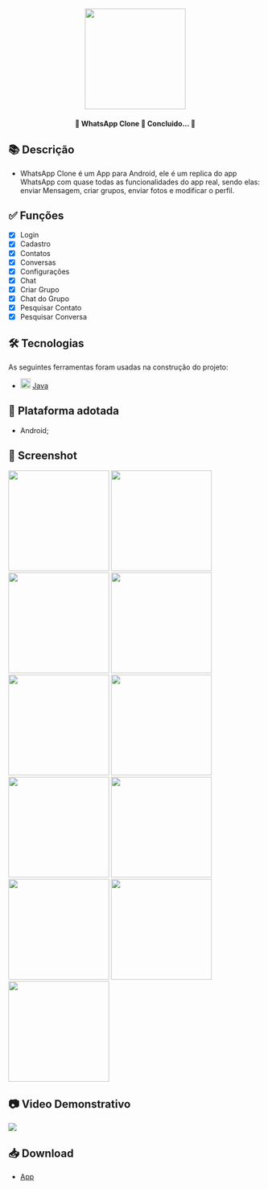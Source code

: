 <h1 align="center">
   <img src="https://firebasestorage.googleapis.com/v0/b/apostas-e1af2.appspot.com/o/java%2Fwhatsapp%2Flogo.png?alt=media&token=28ff702f-7b9b-4632-9eaf-ee18606b3a8d" width="200">
</h1>

<h4 align="center"> 
	🚧 WhatsApp Clone 🚀 Concluido...  🚧
</h4>

## 📚 Descrição

  - WhatsApp Clone é um App para Android, ele é um replica do app WhatsApp com quase todas as funcionalidades do app real, sendo elas: enviar Mensagem, criar grupos, enviar fotos e modificar o perfil.

## ✅ Funções
  
  - [x] Login
  - [x] Cadastro
  - [x] Contatos
  - [x] Conversas
  - [x] Configurações
  - [x] Chat
  - [x] Criar Grupo
  - [x] Chat do Grupo
  - [x] Pesquisar Contato
  - [x] Pesquisar Conversa

## 🛠 Tecnologias

As seguintes ferramentas foram usadas na construção do projeto:

- <img src="https://cdn.jsdelivr.net/gh/devicons/devicon/icons/java/java-original.svg" height="20" width="20"/> [Java](https://www.java.com/pt-BR/)

## 📱 Plataforma adotada

  - Android;

## 📸 Screenshot

<div>
  <img src="https://firebasestorage.googleapis.com/v0/b/apostas-e1af2.appspot.com/o/java%2Fwhatsapp%2Flogin.PNG?alt=media&token=382902e7-482b-4c40-b907-6b97b745b74b" width="200">
<img src="https://firebasestorage.googleapis.com/v0/b/apostas-e1af2.appspot.com/o/java%2Fwhatsapp%2FCadastro.PNG?alt=media&token=d763b3ac-5b37-4827-bf2a-244b9ae99cd4" width="200">
  <img src="https://firebasestorage.googleapis.com/v0/b/apostas-e1af2.appspot.com/o/java%2Fwhatsapp%2FConfigura%C3%A7%C3%B5es.PNG?alt=media&token=c987b303-3e92-4595-a70e-b9cb8fecf4cb" width="200">
  <img src="https://firebasestorage.googleapis.com/v0/b/apostas-e1af2.appspot.com/o/java%2Fwhatsapp%2FConversas.PNG?alt=media&token=d5b61182-8af4-45a4-8fb2-0188376505c9" width="200">
  <img src="https://firebasestorage.googleapis.com/v0/b/apostas-e1af2.appspot.com/o/java%2Fwhatsapp%2FContatos.PNG?alt=media&token=aea93204-e00b-4a14-85b4-f0bd5e6504c3" width="200">
  <img src="https://firebasestorage.googleapis.com/v0/b/apostas-e1af2.appspot.com/o/java%2Fwhatsapp%2FChat.PNG?alt=media&token=6364492b-4275-4a5b-aaac-8c9824546368" width="200">
  <img src="https://firebasestorage.googleapis.com/v0/b/apostas-e1af2.appspot.com/o/java%2Fwhatsapp%2FChat%20do%20grupo.PNG?alt=media&token=c6df999f-a73e-4439-b72c-31e54e228f46" width="200">
  <img src="https://firebasestorage.googleapis.com/v0/b/apostas-e1af2.appspot.com/o/java%2Fwhatsapp%2FNovo%20Grupo%201.PNG?alt=media&token=f676af2c-b23c-42af-83d3-bf6e0da365f0" width="200">
  <img src="https://firebasestorage.googleapis.com/v0/b/apostas-e1af2.appspot.com/o/java%2Fwhatsapp%2FNovo%20Grupo%202.PNG?alt=media&token=198b895d-a8d8-48dd-8d94-676145626c24" width="200">
  <img src="https://firebasestorage.googleapis.com/v0/b/apostas-e1af2.appspot.com/o/java%2Fwhatsapp%2FSearch%20de%20Contatos.PNG?alt=media&token=bc93737a-b410-46a8-bd09-1ff60b9d5f7b" width="200">
  <img src="https://firebasestorage.googleapis.com/v0/b/apostas-e1af2.appspot.com/o/java%2Fwhatsapp%2FSearch%20de%20Conversas.PNG?alt=media&token=9e5aef19-c2bd-451c-b19e-ca75d6e20f41" width="200">
</div>

## 📷 Video Demonstrativo

<div>
<a href="https://www.youtube.com/watch?v=6i4oec1NWbc" target="_blank"><img src="https://img.shields.io/badge/YouTube-FF0000?style=for-the-badge&logo=youtube&logoColor=white" target="_blank"></a>
</div>

## 📥 Download

  - [App](https://drive.google.com/file/d/1MLS65OU7H7Pw9dfQTza1W4by10kXP5r_/view?usp=sharing)
